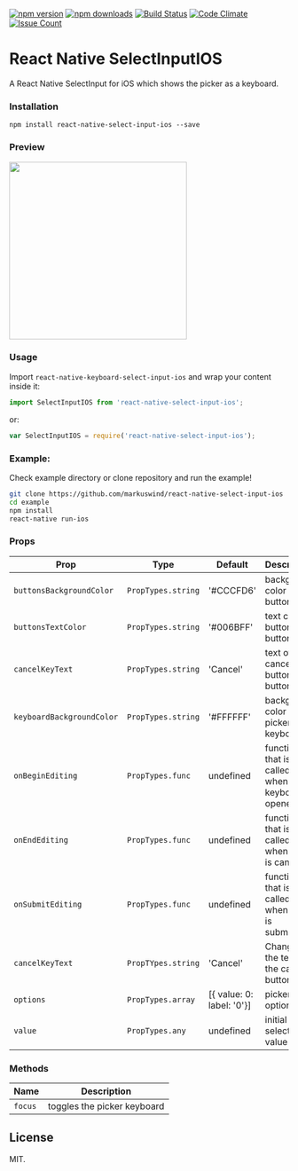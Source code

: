 [![npm version](https://img.shields.io/npm/v/react-native-select-input-ios.svg?style=flat-square)](https://www.npmjs.com/package/react-native-select-input-ios)
[![npm downloads](https://img.shields.io/npm/dm/react-native-select-input-ios.svg?style=flat-square)](https://www.npmjs.com/package/react-native-select-input-ios)
[![Build Status](https://travis-ci.org/markuswind/react-native-select-input-ios.svg?branch=master)](https://travis-ci.org/markuswind/react-native-select-input-ios)
[![Code Climate](https://codeclimate.com/github/markuswind/react-native-select-input-ios/badges/gpa.svg)](https://codeclimate.com/github/markuswind/react-native-select-input-ios)
[![Issue Count](https://codeclimate.com/github/markuswind/react-native-select-input-ios/badges/issue_count.svg)](https://codeclimate.com/github/markuswind/react-native-select-input-ios)

# React Native SelectInputIOS

A React Native SelectInput for iOS which shows the picker as a keyboard.

### Installation
`npm install react-native-select-input-ios --save`

### Preview
<img src="https://github.com/markuswind/react-native-select-input-ios/blob/master/screenshots/example.gif?raw=true" width=320px/>

### Usage
Import ``react-native-keyboard-select-input-ios`` and wrap your content inside
it:

```js
import SelectInputIOS from 'react-native-select-input-ios';
```

or:
```js
var SelectInputIOS = require('react-native-select-input-ios');
```

### Example:
Check example directory or clone repository and run the example!

```bash
git clone https://github.com/markuswind/react-native-select-input-ios
cd example
npm install
react-native run-ios
```

### Props

| **Prop**                  | **Type**         | **Default** | **Description**                                                                          |
|---------------------------|------------------|-------------|------------------------------------------------------------------------------------------|
| `buttonsBackgroundColor`  | `PropTypes.string` | '#CCCFD6'   | background color of buttons bar                 |
| `buttonsTextColor`        | `PropTypes.string` | '#006BFF'   | text color buttons in buttons bar               |
| `cancelKeyText`           | `PropTypes.string` | 'Cancel'    | text of cancel button in buttons bar            |
| `keyboardBackgroundColor` | `PropTypes.string` | '#FFFFFF'   | background color of picker keyboard             |
| `onBeginEditing`          | `PropTypes.func`   | undefined   | function that is called when keyboard is opened |
| `onEndEditing`            | `PropTypes.func`   | undefined   | function that is called when input is canceled  |
| `onSubmitEditing`         | `PropTypes.func`   | undefined   | function that is called when input is submitted |
| `cancelKeyText`           | `PropTYpes.string` | 'Cancel'    | Changes the text of the cancel button           |
| `options`                 | `PropTypes.array`  | [{ value: 0: label: '0'}] | picker options                    |
| `value`                   | `PropTypes.any`    | undefined   | initial selected value                          |

### Methods
| **Name**  | **Description**             |
|-----------|-----------------------------|
| `focus`   | toggles the picker keyboard |

## License

MIT.

